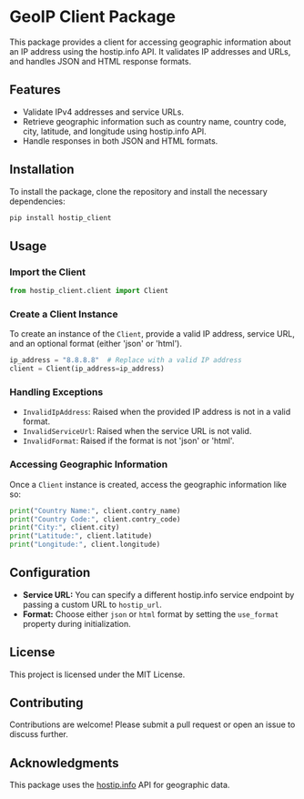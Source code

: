 # GeoIP Client Package

This package provides a client for accessing geographic information about an IP address using the hostip.info API. It validates IP addresses and URLs, and handles JSON and HTML response formats.

## Features

- Validate IPv4 addresses and service URLs.
- Retrieve geographic information such as country name, country code, city, latitude, and longitude using hostip.info API.
- Handle responses in both JSON and HTML formats.

## Installation

To install the package, clone the repository and install the necessary dependencies:

```bash
pip install hostip_client
```

## Usage

### Import the Client

```python
from hostip_client.client import Client
```

### Create a Client Instance

To create an instance of the `Client`, provide a valid IP address, service URL, and an optional format (either 'json' or 'html').

```python
ip_address = "8.8.8.8"  # Replace with a valid IP address
client = Client(ip_address=ip_address)
```

### Handling Exceptions

- `InvalidIpAddress`: Raised when the provided IP address is not in a valid format.
- `InvalidServiceUrl`: Raised when the service URL is not valid.
- `InvalidFormat`: Raised if the format is not 'json' or 'html'.

### Accessing Geographic Information

Once a `Client` instance is created, access the geographic information like so:

```python
print("Country Name:", client.contry_name)
print("Country Code:", client.contry_code)
print("City:", client.city)
print("Latitude:", client.latitude)
print("Longitude:", client.longitude)
```

## Configuration

- **Service URL:** You can specify a different hostip.info service endpoint by passing a custom URL to `hostip_url`.
- **Format:** Choose either `json` or `html` format by setting the `use_format` property during initialization.

## License

This project is licensed under the MIT License.

## Contributing

Contributions are welcome! Please submit a pull request or open an issue to discuss further.

## Acknowledgments

This package uses the [hostip.info](https://www.hostip.info) API for geographic data.